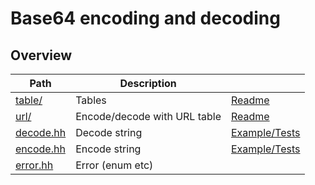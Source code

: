 # Base64 encoding and decoding

## Overview

| Path                   | Description                  |                                 |
| ---------------------- | ---------------------------- | ------------------------------- |
| [table/](table)        | Tables                       | [Readme](table/#readme)         |
| [url/](url)            | Encode/decode with URL table | [Readme](url/#readme)           |
| [decode.hh](decode.hh) | Decode string                | [Example/Tests](decode.test.cc) |
| [encode.hh](encode.hh) | Encode string                | [Example/Tests](encode.test.cc) |
| [error.hh](error.hh)   | Error (enum etc)             |                                 |
